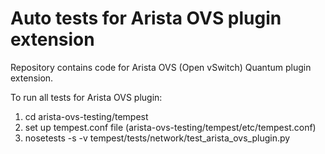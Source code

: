 Auto tests for Arista OVS plugin extension
==========================================

Repository contains code for Arista OVS (Open vSwitch) Quantum plugin extension.

To run all tests for Arista OVS plugin:

1. cd arista-ovs-testing/tempest
2. set up tempest.conf file (arista-ovs-testing/tempest/etc/tempest.conf)
3. nosetests -s -v tempest/tests/network/test_arista_ovs_plugin.py



